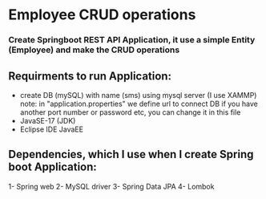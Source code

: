 # Employee CRUD operations
### Create Springboot REST API Application, it use a simple Entity (Employee) and make the CRUD operations

## Requirments to run Application:
* create DB (mySQL) with name (sms) using mysql server (I use XAMMP)
note: in "application.properties" we define url to connect DB if you have another port number or password etc, you can change it in this file 
* JavaSE-17 (JDK)
* Eclipse IDE JavaEE

## Dependencies, which I use when I create Spring boot Application:
1- Spring web
2- MySQL driver
3- Spring Data JPA
4- Lombok





